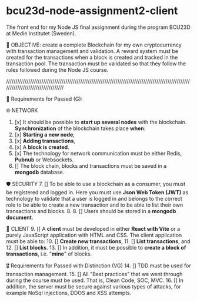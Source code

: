 # bcu23d-node-assignment2-client

The front end for my Node JS final assignment during the program BCU23D at Medie Institutet (Sweden).

🎯 OBJECTIVE: create a complete Blockchain for my own cryptocurrency with transaction management and validation.
A reward system must be created for the transactions when a block is created and tracked in the transaction pool.
The transaction must be validated so that they follow the rules followed during the Node JS course.

//////////////////////////////////////////////////////////////////////////////////////////////////////////////////////////////////

📝 Requirements for Passed (G):

🌐 NETWORK

1. [x] It should be possible to **start up several nodes** with the blockchain.
       **Synchronization** of the blockchain takes place **when**:
2. [x] **Starting a new node**,
3. [x] **Adding transactions**,
4. [x] A **block is created**.
5. [x] The technology for network communication must be either Redis, **Pubnub** or Websockets.
6. [] The block chain, blocks and transactions must be saved in a **mongodb** database.

🛡 SECURITY 7. [] To be able to use a blockchain as a consumer, you must be registered and logged in. Here you must use **Json Web Token (JWT)** as technology to validate that a user is logged in and belongs to the correct role to be able to create a new transaction and to be able to list their own transactions and blocks. 8. 8. [] Users should be stored in a **mongodb document**.

📱 CLIENT 9. [] A **client** must be developed in either **React with Vite** or a purely JavaScript application with HTML and CSS.
The client application must be able to: 10. [] **Create new transactions**, 11. [] **List transactions**, and 12. [] **List blocks**. 13. [] In addition, it must be possible to **create a block of transactions**, i.e. "**mine**" of blocks.

🎖 Requirements for Passed with Distinction (VG) 14. [] TDD must be used for transaction management. 15. [] All "Best practices" that we went through during the course must be used. That is, Clean Code, SOC, MVC. 16. [] In addition, the server must be secure against various types of attacks, for example NoSql injections, DDOS and XSS attempts.
